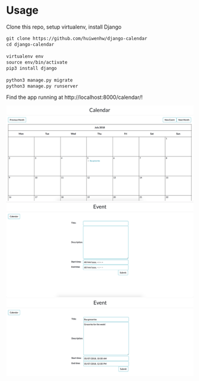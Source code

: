 # Usage
Clone this repo, setup virtualenv, install Django
```
git clone https://github.com/huiwenhw/django-calendar
cd django-calendar

virtualenv env
source env/bin/activate
pip3 install django

python3 manage.py migrate
python3 manage.py runserver
```
Find the app running at http://localhost:8000/calendar/!

<img src=/images/calendar_v2.0.png/>
<img src=/images/calendar_v2.0_form_new.png/>
<img src=/images/calendar_v2.0_form_edit.png/>
